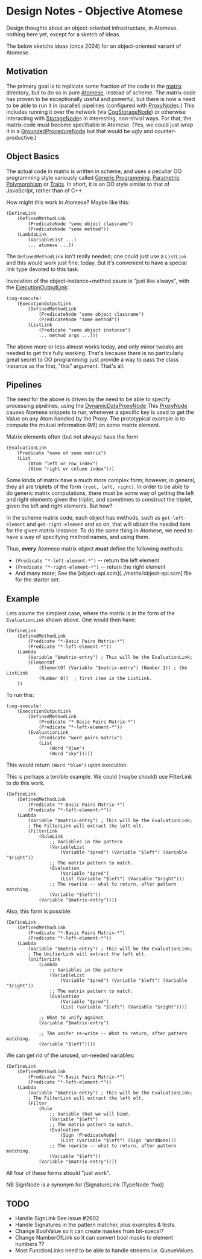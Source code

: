 Design Notes - Objective Atomese
================================
Design thoughts about an object-oriented infrastructure, in Atomese.
nothing here yet, except for a sketch of ideas.

The below sketchs ideas (circa 2024) for an object-oriented variant of
Atomese.

Motivation
----------
The primary goal is to replicate some fraction of the code in the
[matrix](../matrix) directory, but to do so in pure
[Atomese](https://wiki.opencog.org/w/Atomese), instead of scheme. The
matrix code has proven to be exceptionally useful and powerful, but there
is now a need to be able to run it in (parallel) pipelines (configured
with [ProxyNode](https://wiki.opencog.org/w/ProxyNode)s.) This includes
running it over the network (via
[CogStorageNode](https://wiki.opencog.org/w/CogStorageNode)) or otherwise
interacting with [StorageNode](https://wiki.opencog.org/w/StorageNode)s
in interesting, non-trivial ways. For that, the matrix code must become
specifiable in Atomese. (Yes, we could just wrap it in a
[GroundedProcedureNode](https://wiki.opencog.org/w/GroundedProcedureNode)
but that would be ugly and counter-productive.)

Object Basics
-------------
The actual code in matrix is written in scheme, and uses a peculiar OO
programming style variously called
[Generic Programming](https://en.wikipedia.org/wiki/Generic_programming),
[Parametric Polymorphism](https://en.wikipedia.org/wiki/Parametric_polymorphism)
or [Traits](https://en.wikipedia.org/wiki/Trait_(computer_programming)).
In short, it is an OO style similar to that of JavaScript, rather than of
C++.


How might this work in Atomese?  Maybe like this:
```
(DefineLink
	(DefinedMethodLink
		(PredicateNode "some object classname")
		(PredicateNode "some method"))
	(LambdaLink
		(VariableList ...)
		... atomese ...))
```
The `DefinedMethodLink` isn't really needed; one could just use a
`ListLink` and this would work just fine, today. But it's convenient to
have a special link type devoted to this task.

Invocation of the object-instance+method paure is "just like always", with
the [ExecutionOutputLink](https://wiki.opencog.org/w/ExecutionOutputLink):
```
(cog-execute!
	(ExecutionOutputLink
		(DefinedMethodLink
			(PredicateNode "some object classname")
			(PredicateNode "some method"))
		(ListLink
			(Predicate "some object instance")
			... method args ...)))
```

The above more or less almost works today, and only minor tweaks are needed
to get this fully working.  That's because there is no particularly great
secret to OO programming: just provide a way to pass the class instance as
the first, "this" argument. That's all.


Pipelines
---------
The need for the above is driven by the need to be able to specify
processing pipelines, using the
[DynamicDataProxyNode](https://wiki.opencog.org/w/DynamicDataProxyNode)
This [ProxyNode](https://wiki.opencog.org/w/ProxyNode) causes Atomese
snippets to run, whenever a specific key is used to get the Value on
any Atom handled by the Proxy. The prototypical example is to compute
the mutual information (MI) on some matrix element.

Matrix elements often (but not always) have the form
```
(EvaluationLink
	(Predicate "name of some matrix")
	(List
		(Atom "left or row index")
		(Atom "right or column index")))
```
Some kinds of matrix have a much more complex form; however, in general,
they all are triplets of the form `(root, left, right)`. In order to be
able to do generic matrix computations, there must be some way of getting
the left and right elements given the triplet, and sometimes to construct
the triplet, given the left and right elements. But how?

In the scheme matrix code, each object has methods, such as
`get-left-element` and `get-right-element` and so on, that will obtain the
needed item for the given matrix instance. To do the same thing in Atomese,
we need to have a way of specifying method names, and using them.

Thus, ***every*** Atomese matrix object ***must*** define the following
methods:
* `(Predicate "*-left-element-*")` -- return the left element
* `(Predicate "*-right-element-*")` -- return the right element
* And many more; See the [object-api.scm](../matrix/object-api.scm] file
  for the starter set.

Example
-------
Lets asume the simplest case, where the matrix is in the form of the
`EvaluationLink` shown above. One would then have:

```
(DefineLink
	(DefinedMethodLink
		(Predicate "*-Basic Pairs Matrix-*")
		(Predicate "*-left-element-*"))
	(Lambda
		(Variable "$matrix-entry") ; This will be the EvaluationLink;
		(ElementOf
			(ElementOf (Variable "$matrix-entry") (Number 1)) ; the ListLink
			(Number 0))  ; first item in the ListLink.
	))
```

To run this:
```
(cog-execute!
	(ExecutionOutputLink
		(DefinedMethodLink
			(Predicate "*-Basic Pairs Matrix-*")
			(Predicate "*-left-element-*"))
		(EvaluationLink
			(Predicate "word pairs matrix")
			(List
				(Word "blue")
				(Word "sky")))))
```
This would return `(Word "blue")` upon execution.


This is perhaps a terrible example.  We could (maybe should) use
FilterLink to do this work.

```
(DefineLink
	(DefinedMethodLink
		(Predicate "*-Basic Pairs Matrix-*")
		(Predicate "*-left-element-*"))
	(Lambda
		(Variable "$matrix-entry") ; This will be the EvaluationLink;
		; The FilterLink will extract the left elt.
		(FilterLink
			(RuleLink
				;; Variables in the pattern
				(VariableList
					(Variable "$pred") (Variable "$left") (Variable "$right"))
				;; The matrix pattern to match.
				(Evaluation
					(Variable "$pred")
					(List (Variable "$left") (Variable "$right")))
				;; The rewrite -- what to return, after pattern matching.
				(Variable "$left"))
			(Variable "$matrix-entry"))))
```

Also, this form is possible:
```
(DefineLink
	(DefinedMethodLink
		(Predicate "*-Basic Pairs Matrix-*")
		(Predicate "*-left-element-*"))
	(Lambda
		(Variable "$matrix-entry") ; This will be the EvaluationLink;
		; The UnifierLink will extract the left elt.
		(UnifierLink
			(Lambda
				;; Variables in the pattern
				(VariableList
					(Variable "$pred") (Variable "$left") (Variable "$right"))
				;; The matrix pattern to match.
				(Evaluation
					(Variable "$pred")
					(List (Variable "$left") (Variable "$right"))))

			;; What to unify against
			(Variable "$matrix-entry")

			;; The unifer re-write -- What to return, after pattern matching.
			(Variable "$left"))))
```

We can get rid of the unused, un-needed variables:

```
(DefineLink
	(DefinedMethodLink
		(Predicate "*-Basic Pairs Matrix-*")
		(Predicate "*-left-element-*"))
	(Lambda
		(Variable "$matrix-entry") ; This will be the EvaluationLink;
		; The FilterLink will extract the left elt.
		(Filter
			(Rule
				;; Variable that we will bind.
				(Variable "$left")
				;; The matrix pattern to match.
				(Evaluation
					(Sign 'PredicateNode)
					(List (Variable "$left") (Sign 'WordNode)))
				;; The rewrite -- what to return, after pattern matching.
				(Variable "$left"))
			(Variable "$matrix-entry"))))
```

All four of these forms should "just work".

NB SignNode is a synonym for (SignatureLink (TypeNode 'foo))


TODO
----
* Handle SignLink See issue #2602
* Handle Signatures in the pattern matcher, plus examples & tests.
* Change BoolValue so it can create maskes from bit-specs!?
* Change NumberOfLink so it can convert bool masks to element numbers ??
* Most FunctionLinks need to be able to handle streams i.e. QueueValues.
